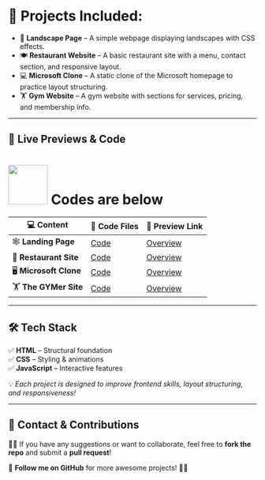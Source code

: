 <h1>🔹 Projects Included: </h1>

- 📸 **Landscape Page** – A simple webpage displaying landscapes with CSS effects.
- 🍽️ **Restaurant Website** – A basic restaurant site with a menu, contact section, and responsive layout.
- 💻 **Microsoft Clone** – A static clone of the Microsoft homepage to practice layout structuring.
- 🏋️ **Gym Website** – A gym website with sections for services, pricing, and membership info.

---

## 🚀 Live Previews & Code  

<div align="left">
    <h1>
        <img src="https://user-images.githubusercontent.com/74038190/216658115-017b0125-1bba-409d-b789-c04362c0adfb.gif" height="80px" width="80px">
        Codes are below
    </h1>
</div>

| 💻 **Content**       | 📘 **Code Files** | 🔗 **Preview Link** |
|----------------------|--------------|----------------|
| 🕸️ **Landing Page**  | [Code](https://github.com/Khush1009i/Websites-crate-/tree/main/Video%20Landing%20page) | [Overview](https://video-lan-page007.netlify.app/) |
| 🥘 **Restaurant Site** | [Code](https://github.com/Khush1009i/Websites-crate-/tree/main/KS-restaurent-site) | [Overview](https://mellow-flower.netlify.app/) |
| 🖥️ **Microsoft Clone** | [Code](https://github.com/Khush1009i/Websites-crate-/tree/main/microsoft-clone) | [Overview](https://ks-micros0ft-cl0ne.netlify.app/) |
| 🏋️ **The GYMer Site** | [Code](https://github.com/Khush1009i/Websites-crate-/tree/main/gym-site) | [Overview](https://the-gymmer-site.netlify.app/) |

---

## 🛠 Tech Stack  
✅ **HTML** – Structural foundation  
✅ **CSS** – Styling & animations  
✅ **JavaScript** – Interactive features  

💡 *Each project is designed to improve frontend skills, layout structuring, and responsiveness!*  

---

## 📩 Contact & Contributions  
👨‍💻 If you have any suggestions or want to collaborate, feel free to **fork the repo** and submit a **pull request**!  

🔗 **Follow me on GitHub** for more awesome projects! 🚀😃  
